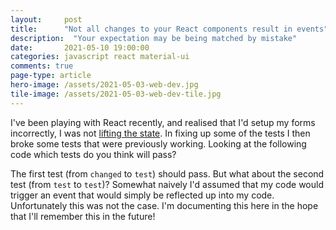 ```yaml
---
layout: 	post
title:  	"Not all changes to your React components result in events"
description:  "Your expectation may be being matched by mistake"
date:   	2021-05-10 19:00:00
categories: javascript react material-ui
comments: true
page-type: article
hero-image: /assets/2021-05-03-web-dev.jpg
tile-image: /assets/2021-05-03-web-dev-tile.jpg
---
```


I've been playing with React recently, and realised that I'd setup my forms incorrectly, I was not [lifting the state](https://reactjs.org/docs/lifting-state-up.html). In fixing up some of the tests I then broke some tests that were previously working. Looking at the following code which tests do you think will pass?

<script src="https://gist.github.com/steve-codemunkies/ecf2464a59dad64567fd6a36c79bcb2b.js"></script>

The first test (from `changed` to `test`) should pass. But what about the second test (from `test` to `test`)? Somewhat naively I'd assumed that my code would trigger an event that would simply be reflected up into my code. Unfortunately this was not the case. I'm documenting this here in the hope that I'll remember this in the future!